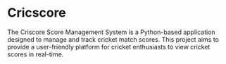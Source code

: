 # Cricscore
The Criscore Score Management System is a Python-based application designed to manage and track cricket match scores. This project aims to provide a user-friendly platform for cricket enthusiasts to view cricket scores in real-time.
